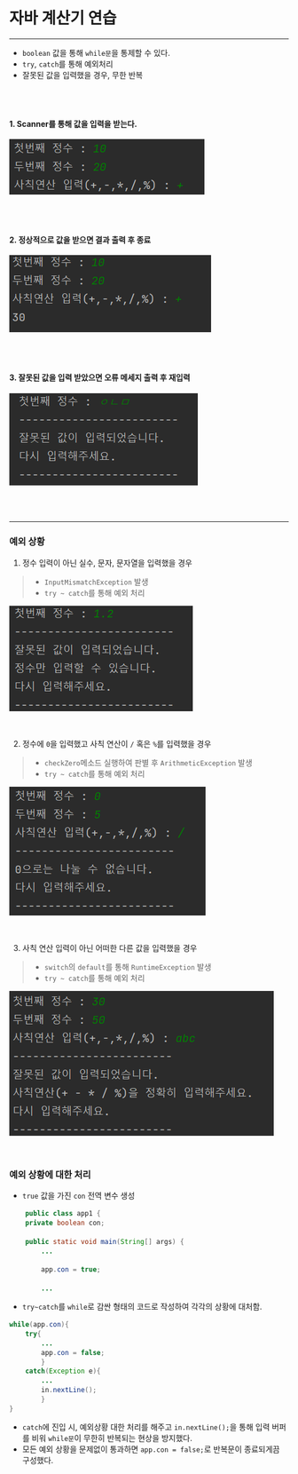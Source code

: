 # 자바 계산기 연습

---
- `boolean` 값을 통해 `while문`을 통제할 수 있다.
- `try`, `catch`를 통해 예외처리
- 잘못된 값을 입력했을 경우, 무한 반복

<br>
<br>

#### 1. Scanner를 통해 값을 입력을 받는다.

![img.png](img.png)

<br>
<br>

#### 2. 정상적으로 값을 받으면 결과 출력 후 종료

![img_1.png](img_1.png)

<br>
<br>

#### 3. 잘못된 값을 입력 받았으면 오류 메세지 출력 후 재입력

![img_2.png](img_2.png)

<br>
<br>

---

### 예외 상황

1. 정수 입력이 아닌 실수, 문자, 문자열을 입력했을 경우
> - `InputMismatchException` 발생 <br>
> - `try ~ catch`를 통해 예외 처리

![img_7.png](img_7.png)

<br>

2. 정수에 `0`을 입력했고 사칙 연산이 `/` 혹은 `%`를 입력했을 경우
> - `checkZero`메소드 실행하여 판별 후 `ArithmeticException` 발생 <br>
> - `try ~ catch`를 통해 예외 처리

![img_5.png](img_5.png)

<br>

3. 사칙 연산 입력이 아닌 어떠한 다른 값을 입력했을 경우
> - `switch`의 `default`를 통해 `RuntimeException` 발생
> - `try ~ catch`를 통해 예외 처리

![img_8.png](img_8.png)


<br>

### 예외 상황에 대한 처리

- `true` 값을 가진 `con` 전역 변수 생성
```java
    public class app1 {
    private boolean con;

    public static void main(String[] args) {
        ...
        
        app.con = true;
        
        ...
```

- `try~catch`를 `while`로 감싼 형태의 코드로 작성하여 각각의 상황에 대처함.
```java
while(app.con){
    try{
        ...
        app.con = false;
        }
    catch(Exception e){
        ...
        in.nextLine();
        }
}
```
- `catch`에 진입 시, 예외상황 대한 처리를 해주고 `in.nextLine();`을 통해 입력 버퍼를 비워 `while문`이 무한히 반복되는 현상을 방지했다. 
- 모든 예외 상황을 문제없이 통과하면 `app.con = false;`로 반복문이 종료되게끔 구성했다.


